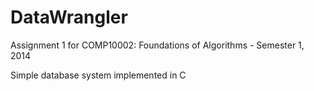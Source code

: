 # DataWrangler
Assignment 1 for COMP10002: Foundations of Algorithms  - Semester 1, 2014

Simple database system implemented in C
